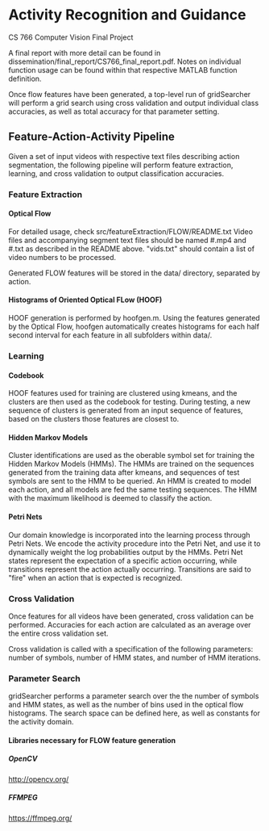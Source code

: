 # Activity Recognition and Guidance
CS 766 Computer Vision Final Project

A final report with more detail can be found in dissemination/final_report/CS766_final_report.pdf. Notes on individual function usage can be found within that respective MATLAB function definition.

Once flow features have been generated, a top-level run of gridSearcher will perform a grid search using cross validation and output individual class accuracies, as well as total accuracy for that parameter setting.

## Feature-Action-Activity Pipeline

Given a set of input videos with respective text files describing action segmentation, the following pipeline will perform feature extraction, learning, and cross validation to output classification accuracies.

### Feature Extraction
#### Optical Flow
For detailed usage, check src/featureExtraction/FLOW/README.txt
Video files and accompanying segment text files should be named #.mp4 and #.txt as described in the README above. "vids.txt" should contain a list of video numbers to be processed.

Generated FLOW features will be stored in the data/ directory, separated by action.

#### Histograms of Oriented Optical FLow (HOOF)

HOOF generation is performed by hoofgen.m. Using the features generated by the Optical Flow, hoofgen automatically creates histograms for each half second interval for each feature in all subfolders within data/. 

### Learning

#### Codebook

HOOF features used for training are clustered using kmeans, and the clusters are then used as the codebook for testing. During testing, a new sequence of clusters is generated from an input sequence of features, based on the clusters those features are closest to. 

#### Hidden Markov Models

Cluster identifications are used as the oberable symbol set for training the Hidden Markov Models (HMMs). The HMMs are trained on the sequences generated from the training data after kmeans, and sequences of test symbols are sent to the HMM to be queried. An HMM is created to model each action, and all models are fed the same testing sequences. The HMM with the maximum likelihood is deemed to classify the action.

#### Petri Nets

Our domain knowledge is incorporated into the learning process through Petri Nets. We encode the activity procedure into the Petri Net, and use it to dynamically weight the log probabilities output by the HMMs. Petri Net states represent the expectation of a specific action occurring, while transitions represent the action actually occurring. Transitions are said to "fire" when an action that is expected is recognized.

### Cross Validation

Once features for all videos have been generated, cross validation can be performed. Accuracies for each action are calculated as an average over the entire cross validation set.

Cross validation is called with a specification of the following parameters: number of symbols, number of HMM states, and number of HMM iterations.

### Parameter Search

gridSearcher performs a parameter search over the the number of symbols and HMM states, as well as the number of bins used in the optical flow histograms. The search space can be defined here, as well as constants for the activity domain.

#### Libraries necessary for FLOW feature generation
##### OpenCV
http://opencv.org/
##### FFMPEG
https://ffmpeg.org/
